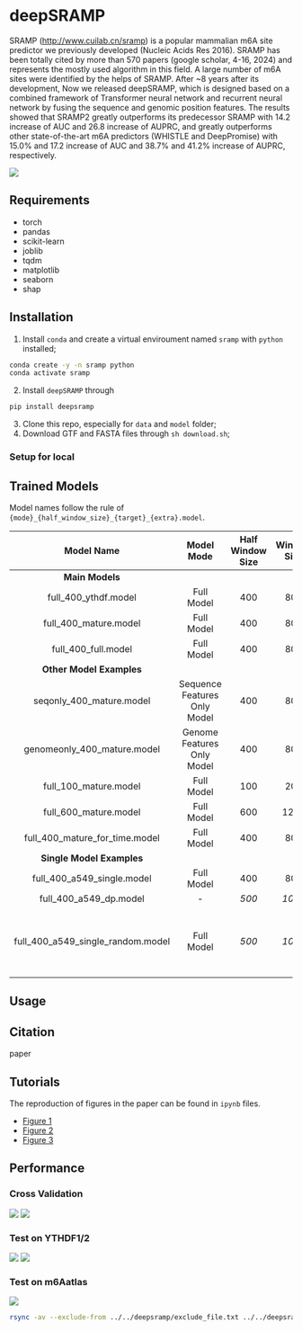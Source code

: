 # deepSRAMP

SRAMP (http://www.cuilab.cn/sramp) is a popular mammalian m6A site predictor we previously developed (Nucleic Acids Res 2016). SRAMP has been totally cited by more than 570 papers (google scholar, 4-16, 2024) and represents the mostly used algorithm in this field. A large number of m6A sites were identified by the helps of SRAMP. After ~8 years after its development, Now we released deepSRAMP, which is designed based on a combined framework of Transformer neural network and recurrent neural network by fusing the sequence and genomic position features. The results showed that SRAMP2 greatly outperforms its predecessor SRAMP with 14.2 increase of AUC and 26.8 increase of AUPRC, and greatly outperforms other state-of-the-art m6A predictors (WHISTLE and DeepPromise) with 15.0% and 17.2 increase of AUC and 38.7% and 41.2% increase of AUPRC, respectively.

![](fig1a.tif)


## Requirements

- torch
- pandas
- scikit-learn
- joblib
- tqdm
- matplotlib
- seaborn
- shap

## Installation

1. Install `conda` and create a virtual enviroument named `sramp` with `python` installed;
```sh
conda create -y -n sramp python 
conda activate sramp
```
2. Install `deepSRAMP` through
```sh
pip install deepsramp
```
3. Clone this repo, especially for `data` and `model` folder;
4. Download GTF and FASTA files through `sh download.sh`;

### Setup for local 

## Trained Models

Model names follow the rule of `{mode}_{half_window_size}_{target}_{extra}.model`.

|	Model Name	|	Model Mode	|	Half Window Size	|	Window Size	|	Target	|	Extra	|
| :---: | :---: | :---: | :---: | :---: | :---: |
|	**Main Models**	|
|	full_400_ythdf.model	|	Full Model	|	400	|	801	|	YTHDF1/2	|	-	|
|	full_400_mature.model	|	Full Model	|	400	|	801	|	Mature transcripts	|	-	|
|	full_400_full.model	|	Full Model	|	400	|	801	|	Full transcripts	|	-	|
|	**Other Model Examples**	|
|	seqonly_400_mature.model	|	Sequence Features Only Model	|	400	|	801	|	Mature transcripts	|	-	|
|	genomeonly_400_mature.model	|	Genome Features Only Model	|	400	|	801	|	Mature transcripts	|	-	|
|	full_100_mature.model	|	Full Model	|	100	|	201	|	Mature transcripts	|	-	|
|	full_600_mature.model	|	Full Model	|	600	|	1201	|	Mature transcripts	|	-	|
|	full_400_mature_for_time.model	|	Full Model	|	400	|	801	|	Mature transcripts	|	For training time estimation	|
|	**Single Model Examples**	|
|	full_400_a549_single.model	|	Full Model	|	400	|	801	|	A549	|	deepSRAMP$_\mathrm{single}$	|
|	full_400_a549_dp.model	|	-	|	*500*	|	*1001*	|	A549	|	DeepPromise	|
|	full_400_a549_single_random.model	|	Full Model	|	*500*	|	*1001*	|	A549	|	Selecting random transcript for training instead of max length trascript 	|


## Usage


## Citation

paper

## Tutorials

The reproduction of figures in the paper can be found in `ipynb` files.
- [Figure 1](fig1.ipynb)
- [Figure 2](fig2.ipynb)
- [Figure 3](fig3.ipynb)

## Performance

### Cross Validation
![](fig/fig1b_roc_mature.svg)
![](fig/fig1b_prc_mature.svg)

### Test on YTHDF1/2
![](fig/fig2_ythdf_roc.svg)
![](fig/fig2_ythdf_prc.svg)

### Test on m6Aatlas
![](fig/atlas2_human_prc.svg)



```sh
rsync -av --exclude-from ../../deepsramp/exclude_file.txt ../../deepsramp/ .
```